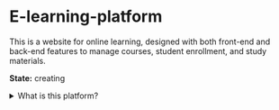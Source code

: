 # E-learning-platform
This is a website for online learning, designed with both front-end and back-end features to manage courses, student enrollment, and study materials.

<p><b>State:</b> creating</p>

<details>
  <summary>What is this platform?</summary>
  <p>This is an E-learning platform with courses, enrollment, and materials management.</p>
</details>
